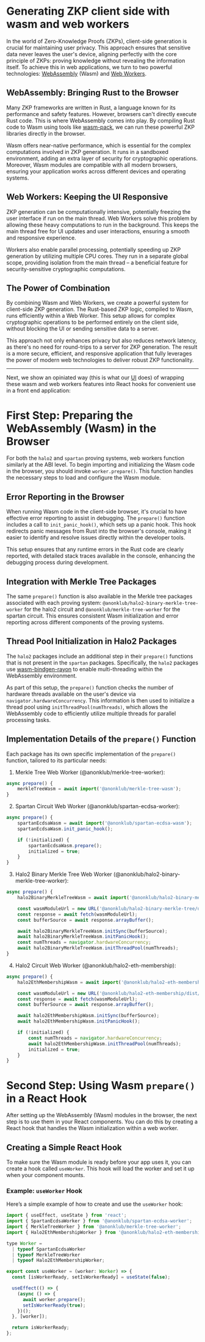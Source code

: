 # Generating ZKP client side with wasm and web workers

In the world of Zero-Knowledge Proofs (ZKPs), client-side generation is crucial for maintaining user privacy. This approach ensures that sensitive data never leaves the user's device, aligning perfectly with the core principle of ZKPs: proving knowledge without revealing the information itself. To achieve this in web applications, we turn to two powerful technologies: [WebAssembly](https://webassembly.org/) (Wasm) and [Web Workers](https://developer.mozilla.org/en-US/docs/Web/API/Web_Workers_API/Using_web_workers).

## WebAssembly: Bringing Rust to the Browser

Many ZKP frameworks are written in Rust, a language known for its performance and safety features. However, browsers can't directly execute Rust code. This is where WebAssembly comes into play. By compiling Rust code to Wasm using tools like [wasm-pack](https://rustwasm.github.io/docs/wasm-pack/), we can run these powerful ZKP libraries directly in the browser.

Wasm offers near-native performance, which is essential for the complex computations involved in ZKP generation. It runs in a sandboxed environment, adding an extra layer of security for cryptographic operations. Moreover, Wasm modules are compatible with all modern browsers, ensuring your application works across different devices and operating systems.

## Web Workers: Keeping the UI Responsive

ZKP generation can be computationally intensive, potentially freezing the user interface if run on the main thread. Web Workers solve this problem by allowing these heavy computations to run in the background. This keeps the main thread free for UI updates and user interactions, ensuring a smooth and responsive experience.

Workers also enable parallel processing, potentially speeding up ZKP generation by utilizing multiple CPU cores. They run in a separate global scope, providing isolation from the main thread – a beneficial feature for security-sensitive cryptographic computations.

## The Power of Combination

By combining Wasm and Web Workers, we create a powerful system for client-side ZKP generation. The Rust-based ZKP logic, compiled to Wasm, runs efficiently within a Web Worker. This setup allows for complex cryptographic operations to be performed entirely on the client side, without blocking the UI or sending sensitive data to a server.

This approach not only enhances privacy but also reduces network latency, as there's no need for round-trips to a server for ZKP generation. The result is a more secure, efficient, and responsive application that fully leverages the power of modern web technologies to deliver robust ZKP functionality.

---

Next, we show an opiniated way (this is what our [UI](https://github.com/anonklub/anonklub/tree/main/ui) does) of wrapping these wasm and web workers features into React hooks for convenient use in a front end application:

# First Step: Preparing the WebAssembly (Wasm) in the Browser

For both the `halo2` and `spartan` proving systems, web workers function similarly at the ABI level. To begin importing and initializing the Wasm code in the browser, you should invoke `worker.prepare()`. This function handles the necessary steps to load and configure the Wasm module.

## Error Reporting in the Browser

When running Wasm code in the client-side browser, it's crucial to have effective error reporting to assist in debugging. The `prepare()` function includes a call to `init_panic_hook()`, which sets up a panic hook. This hook redirects panic messages from Rust into the browser's console, making it easier to identify and resolve issues directly within the developer tools.

This setup ensures that any runtime errors in the Rust code are clearly reported, with detailed stack traces available in the console, enhancing the debugging process during development.

## Integration with Merkle Tree Packages

The same `prepare()` function is also available in the Merkle tree packages associated with each proving system: `@anonklub/halo2-binary-merkle-tree-worker` for the halo2 circuit and `@anonklub/merkle-tree-worker` for the spartan circuit. This ensures consistent Wasm initialization and error reporting across different components of the proving systems.

## Thread Pool Initialization in Halo2 Packages

The `halo2` packages include an additional step in their `prepare()` functions that is not present in the `spartan` packages. Specifically, the `halo2` packages use [wasm-bindgen-rayon](https://github.com/RReverser/wasm-bindgen-rayon) to enable multi-threading within the WebAssembly environment.

As part of this setup, the `prepare()` function checks the number of hardware threads available on the user's device via `navigator.hardwareConcurrency`. This information is then used to initialize a thread pool using `initThreadPool(numThreads)`, which allows the WebAssembly code to efficiently utilize multiple threads for parallel processing tasks.

## Implementation Details of the `prepare()` Function

Each package has its own specific implementation of the `prepare()` function, tailored to its particular needs:

1. Merkle Tree Web Worker (@anonklub/merkle-tree-worker):

```js
async prepare() {
    merkleTreeWasm = await import('@anonklub/merkle-tree-wasm');
}
```

2. Spartan Circuit Web Worker (@anonklub/spartan-ecdsa-worker):

```js
async prepare() {
    spartanEcdsaWasm = await import('@anonklub/spartan-ecdsa-wasm');
    spartanEcdsaWasm.init_panic_hook();

    if (!initialized) {
        spartanEcdsaWasm.prepare();
        initialized = true;
    }
}
```

3. Halo2 Binary Merkle Tree Web Worker (@anonklub/halo2-binary-merkle-tree-worker):

```js
async prepare() {
    halo2BinaryMerkleTreeWasm = await import('@anonklub/halo2-binary-merkle-tree/dist/');

    const wasmModuleUrl = new URL('@anonklub/halo2-binary-merkle-tree/dist/index_bg.wasm', import.meta.url);
    const response = await fetch(wasmModuleUrl);
    const bufferSource = await response.arrayBuffer();

    await halo2BinaryMerkleTreeWasm.initSync(bufferSource);
    await halo2BinaryMerkleTreeWasm.initPanicHook();
    const numThreads = navigator.hardwareConcurrency;
    await halo2BinaryMerkleTreeWasm.initThreadPool(numThreads);
}
```

4. Halo2 Circuit Web Worker (@anonklub/halo2-eth-membership):

```js
async prepare() {
    halo2EthMembershipWasm = await import('@anonklub/halo2-eth-membership');

    const wasmModuleUrl = new URL('@anonklub/halo2-eth-membership/dist/index_bg.wasm', import.meta.url);
    const response = await fetch(wasmModuleUrl);
    const bufferSource = await response.arrayBuffer();

    await halo2EthMembershipWasm.initSync(bufferSource);
    await halo2EthMembershipWasm.initPanicHook();

    if (!initialized) {
        const numThreads = navigator.hardwareConcurrency;
        await halo2EthMembershipWasm.initThreadPool(numThreads);
        initialized = true;
    }
}
```

# Second Step: Using Wasm `prepare()` in a React Hook

After setting up the WebAssembly (Wasm) modules in the browser, the next step is to use them in your React components. You can do this by creating a React hook that handles the Wasm initialization within a web worker.

## Creating a Simple React Hook

To make sure the Wasm module is ready before your app uses it, you can create a hook called `useWorker`. This hook will load the worker and set it up when your component mounts.

### Example: `useWorker` Hook

Here’s a simple example of how to create and use the `useWorker` hook:

```js
import { useEffect, useState } from 'react';
import { SpartanEcdsaWorker } from '@anonklub/spartan-ecdsa-worker';
import { MerkleTreeWorker } from '@anonklub/merkle-tree-worker';
import { Halo2EthMembershipWorker } from '@anonklub/halo2-eth-membership-worker';

type Worker =
  | typeof SpartanEcdsaWorker
  | typeof MerkleTreeWorker
  | typeof Halo2EthMembershipWorker;

export const useWorker = (worker: Worker) => {
  const [isWorkerReady, setIsWorkerReady] = useState(false);

  useEffect(() => {
    (async () => {
      await worker.prepare();
      setIsWorkerReady(true);
    })();
  }, [worker]);

  return isWorkerReady;
};
```
